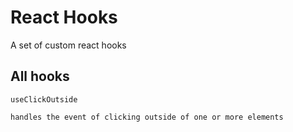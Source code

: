 # React Hooks
A set of custom react hooks

## All hooks
`useClickOutside`
```
handles the event of clicking outside of one or more elements
```